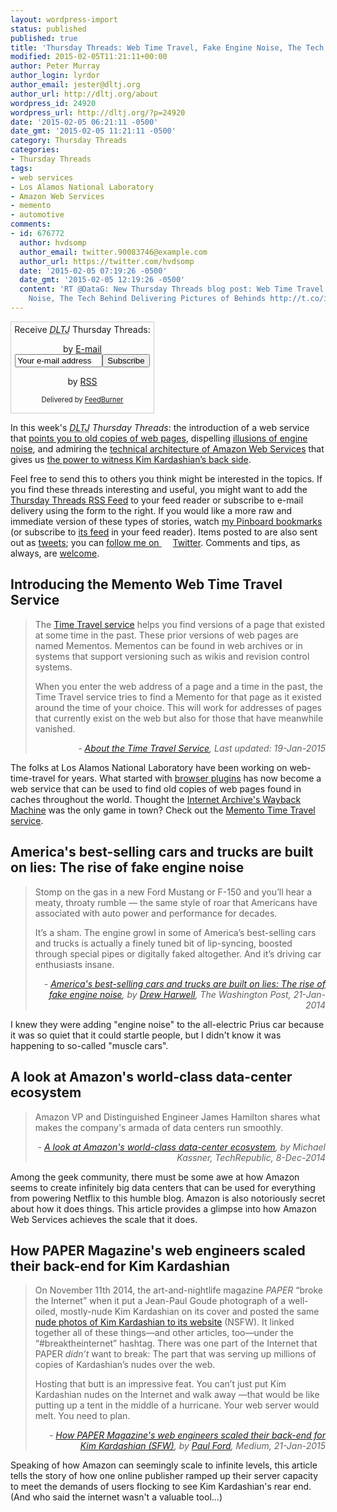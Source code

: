 ```yaml
---
layout: wordpress-import
status: published
published: true
title: 'Thursday Threads: Web Time Travel, Fake Engine Noise, The Tech Behind Delivering Pictures of Behinds'
modified: 2015-02-05T11:21:11+00:00
author: Peter Murray
author_login: lyrdor
author_email: jester@dltj.org
author_url: http://dltj.org/about
wordpress_id: 24920
wordpress_url: http://dltj.org/?p=24920
date: '2015-02-05 06:21:11 -0500'
date_gmt: '2015-02-05 11:21:11 -0500'
category: Thursday Threads
categories:
- Thursday Threads
tags:
- web services
- Los Alamos National Laboratory
- Amazon Web Services
- memento
- automotive
comments:
- id: 676772
  author: hvdsomp
  author_email: twitter.90083746@example.com
  author_url: https://twitter.com/hvdsomp
  date: '2015-02-05 07:19:26 -0500'
  date_gmt: '2015-02-05 12:19:26 -0500'
  content: 'RT @DataG: New Thursday Threads blog post: Web Time Travel, Fake Engine
    Noise, The Tech Behind Delivering Pictures of Behinds http://t.co/i&hellip;'
---
```

<div id="feedburner-thursday-threads-email-2015w05" class="wp-caption alignright noprint noFrontPage" style="width: 230px;">
<form style="border: 1px solid rgb(204, 204, 204); padding: 3px; margin: 0pt; text-align: center;" action="http://feedburner.google.com/fb/a/mailverify" method="post" target="popupwindow" onsubmit="window.open('http://feedburner.google.com/fb/a/mailverify?uri=thursday-threads', 'popupwindow', 'scrollbars=yes,width=550,height=520');return true">Receive <i><acronym title="Disruptive Library Technology Jester">DLTJ</acronym></i> Thursday Threads:</p>
<p>by&nbsp;<a href="http://feedburner.google.com/fb/a/mailverify?uri=thursday-threads&amp;loc=en_US" title="D.L.T.J. Thursday Threads Email Subscription">E-mail</a><br /><input style="width: 140px;" name="email" value="Your e-mail address" onfocus="if (this.defaultValue==this.value) this.value = ''" type="text"/><input value="thursday-threads" name="uri" type="hidden"/><input name="loc" value="en_US" type="hidden"/><input value="Subscribe" type="submit"/></p>
<p>by&nbsp;<a href="http://feeds.dltj.org/thursday-threads/" title="D.L.T.J. Thursday Threads RSS Feed">RSS</a>
<p style="font-size: 80%;">Delivered by <a href="http://feedburner.google.com" target="_blank" title="Google Feedburner Service">FeedBurner</a></p>
</form>
</div>
<p>In this week's <i><acronym title="Disruptive Library Technology Jester">DLTJ</acronym> Thursday Threads</i>: the introduction of a web service that <a href="/article/thursday-threads-2015w05/#p24920-memento">points you to old copies of web pages</a>, dispelling <a href="/article/thursday-threads-2015w05/#p24920-fake-engine-noise">illusions of engine noise</a>, and admiring the <a href="/article/thursday-threads-2015w05/#p24920-aws">technical architecture of Amazon Web Services</a> that gives us <a href="/article/thursday-threads-2015w05/#p24920-web-scale">the power to witness Kim Kardashian&rsquo;s back side</a>.</p>
<p>Feel free to send this to others you think might be interested in the topics.  If you find these threads interesting and useful, you might want to add the <a title="RSS Feed for DLTJ Thursday Threads" href="http://feeds.dltj.org/thursday-threads/">Thursday Threads RSS Feed</a> to your feed reader or subscribe to e-mail delivery using the form to the right.  If you would like a more raw and immediate version of these types of stories, watch <a title="Peter Murray | Pinboard" href="http://pinboard.in/u:dltj">my Pinboard bookmarks</a> (or subscribe to <a title="RSS feed for Peter Murray's Pinboard account" href="http://feeds.pinboard.in/rss/u:dltj/">its feed</a> in your feed reader).  Items posted to are also sent out as <a title="Peter Murray's Twitter page" href="https://twitter.com/DataG">tweets</a>; you can <a target="_blank" href="https://twitter.com/intent/user?screen_name=DataG">follow me on <span style="background-image: url('//si0.twimg.com/images/dev/cms/intents/bird/bird_blue/bird_16_blue.png'); background-repeat: no-repeat; padding-left: 18px;">Twitter</span></a>.  Comments and tips, as always, are <a href="/contact">welcome</a>.</p>
<h2 id="p24920-memento">Introducing the Memento Web Time Travel Service</h2>
<blockquote><p>The <a href="http://timetravel.mementoweb.org/" title="Time Travel">Time Travel service</a> helps you find versions of a page that existed at some time in the past.  These prior versions of web pages are named Mementos. Mementos can be found in web archives or in systems that support versioning such as wikis and revision control systems. </p>
<p>When you enter the web address of a page and a time in the past, the Time Travel service tries to find a Memento for that page as it existed around the time of your choice. This will work for addresses of pages that currently exist on the web but also for those that have meanwhile vanished.
<div style="text-align: right; width: 100%;"><cite>- <a href="http://timetravel.mementoweb.org/about/" title="About Time Travel">About the Time Travel Service</a>, Last updated: 19-Jan-2015</cite></div>
</blockquote>
<p>The folks at Los Alamos National Laboratory have been working on web-time-travel for years.  What started with <a href="http://www.mementoweb.org/demo/" title="Memento Demos">browser plugins</a> has now become a web service that can be used to find old copies of web pages found in caches throughout the world.  Thought the <a href="https://archive.org/web/">Internet Archive's Wayback Machine</a> was the only game in town?  Check out the <a href="http://timetravel.mementoweb.org/" title="Time Travel">Memento Time Travel service</a>.</p>
<h2 id="p24920-fake-engine-noise">America's best-selling cars and trucks are built on lies: The rise of fake engine noise</h2>
<blockquote><p>Stomp on the gas in a new Ford Mustang or F-150 and you&rsquo;ll hear a meaty, throaty rumble &mdash; the same style of roar that Americans have associated with auto power and performance for decades.</p>
<p>It&rsquo;s a sham. The engine growl in some of America&rsquo;s best-selling cars and trucks is actually a finely tuned bit of lip-syncing, boosted through special pipes or digitally faked altogether. And it&rsquo;s driving car enthusiasts insane.
<div style="text-align: right; width: 100%;"><cite>- <a href="http://www.washingtonpost.com/business/economy/americas-best-selling-cars-and-trucks-are-built-on-lies-the-rise-of-fake-engine-noise/2015/01/21/6db09a10-a0ba-11e4-b146-577832eafcb4_story.html" title="America's best-selling cars and trucks are built on lies: The rise of fake engine noise">America's best-selling cars and trucks are built on lies: The rise of fake engine noise</a>, by <a href="http://www.washingtonpost.com/people/drew-harwell" title="Drew Harwell - The Washington Post">Drew Harwell</a>, The Washington Post, 21-Jan-2014</cite></div>
</blockquote>
<p>I knew they were adding "engine noise" to the all-electric Prius car because it was so quiet that it could startle people, but I didn't know it was happening to so-called "muscle cars".</p>
<h2 id="p24920-aws">A look at Amazon's world-class data-center ecosystem</h2>
<blockquote><p>Amazon VP and Distinguished Engineer James Hamilton shares what makes the company's armada of data centers run smoothly.
<div style="text-align: right; width: 100%;"><cite>- <a href="http://www.techrepublic.com/article/a-look-at-amazons-world-class-data-center-ecosystem/" title="A look at Amazon's world-class data-center ecosystem | TechRepublic">A look at Amazon's world-class data-center ecosystem</a>, by Michael Kassner, TechRepublic, 8-Dec-2014</cite></div>
</blockquote>
<p>Among the geek community, there must be some awe at how Amazon seems to create infinitely big data centers that can be used for everything from powering Netflix to this humble blog.  Amazon is also notoriously secret about how it does things.  This article provides a glimpse into how Amazon Web Services achieves the scale that it does.</p>
<h2 id="p24920-web-scale">How PAPER Magazine's web engineers scaled their back-end for Kim Kardashian</h2>
<blockquote><p>On November 11th 2014, the art-and-nightlife magazine <em>PAPER</em> &ldquo;broke the Internet&rdquo; when it put a Jean-Paul Goude photograph of a well-oiled, mostly-nude Kim Kardashian on its cover and posted the same <a target="_blank" href="http://www.papermag.com/tag/Break%20The%20Internet#" title="PAPERMAG">nude photos of Kim Kardashian to its website</a> (NSFW). It linked together all of these things&mdash;and other articles, too&mdash;under the &ldquo;#breaktheinternet&rdquo; hashtag. There was one part of the Internet that PAPER <em>didn&rsquo;t</em> want to break: The part that was serving up millions of copies of Kardashian&rsquo;s nudes over the web.</p>
<p>Hosting that butt is an impressive feat. You can&rsquo;t just put Kim Kardashian nudes on the Internet and walk away &mdash;that would be like putting up a tent in the middle of a hurricane. Your web server would melt. You need to plan.</p>
<div style="text-align: right; width: 100%;"><cite>- <a href="https://medium.com/message/how-paper-magazines-web-engineers-scaled-kim-kardashians-back-end-sfw-6367f8d37688">How PAPER Magazine's web engineers scaled their back-end for Kim Kardashian (SFW)</a>, by <a href="https://medium.com/@ftrain">Paul Ford</a>, Medium, 21-Jan-2015</cite></div>
</blockquote>
<p>Speaking of how Amazon can seemingly scale to infinite levels, this article tells the story of how one online publisher ramped up their server capacity to meet the demands of users flocking to see Kim Kardashian's rear end.  (And who said the internet wasn't a valuable tool...)</p>
